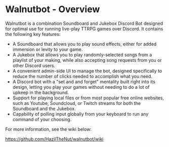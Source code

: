 # Walnutbot - Overview

  Walnutbot is a combination Soundboard and Jukebox Discord Bot designed for optimal use for running live-play TTRPG games over Discord. It contains the following key features:
* A Soundboard that allows you to play sound effects, either for added immersion or levity to your game.
* A Jukebox that allows you to play randomly-selected songs from a playlist of your making, while also accepting song requests from you or other Discord users.
* A convenient admin-side UI to manage the bot, designed specifically to reduce the number of clicks needed to accomplish what you need.
* A Discord bot with a "set and and forget" mentality built right into its design, letting you play your games without needing to do a lot of upkeep in the background.
* Support for playing local files or from most popular free online websites, such as Youtube, Soundcloud, or Twitch streams for both the Soundboard and the Jukebox.
* Capability of polling input globally from your keyboard to run any command of your choosing.

For more information, see the wiki below:

https://github.com/HazilTheNut/walnutbot/wiki
